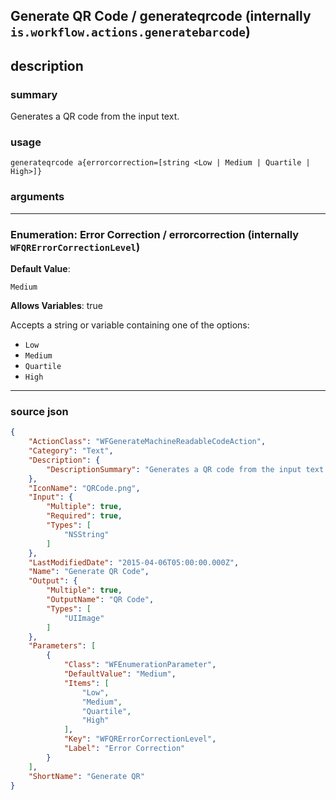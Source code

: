 
## Generate QR Code / generateqrcode (internally `is.workflow.actions.generatebarcode`)


## description

### summary

Generates a QR code from the input text.


### usage
```
generateqrcode a{errorcorrection=[string <Low | Medium | Quartile | High>]}
```

### arguments

---

### Enumeration: Error Correction / errorcorrection (internally `WFQRErrorCorrectionLevel`)
**Default Value**:
```
Medium
```
**Allows Variables**: true



Accepts a string 
or variable
containing one of the options:

- `Low`
- `Medium`
- `Quartile`
- `High`

---

### source json

```json
{
	"ActionClass": "WFGenerateMachineReadableCodeAction",
	"Category": "Text",
	"Description": {
		"DescriptionSummary": "Generates a QR code from the input text."
	},
	"IconName": "QRCode.png",
	"Input": {
		"Multiple": true,
		"Required": true,
		"Types": [
			"NSString"
		]
	},
	"LastModifiedDate": "2015-04-06T05:00:00.000Z",
	"Name": "Generate QR Code",
	"Output": {
		"Multiple": true,
		"OutputName": "QR Code",
		"Types": [
			"UIImage"
		]
	},
	"Parameters": [
		{
			"Class": "WFEnumerationParameter",
			"DefaultValue": "Medium",
			"Items": [
				"Low",
				"Medium",
				"Quartile",
				"High"
			],
			"Key": "WFQRErrorCorrectionLevel",
			"Label": "Error Correction"
		}
	],
	"ShortName": "Generate QR"
}
```
